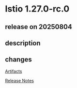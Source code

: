 # Istio 1.27.0-rc.0

## release on 20250804
## description
## changes
<a href="http://gcsweb.istio.io/gcs/istio-release/releases/1.27.0-rc.0/" rel="nofollow">Artifacts</a>  

<a href="https://istio.io/news/releases/1.27.0-rc.x/announcing-1.27.0-rc.0/" rel="nofollow">Release Notes</a>

